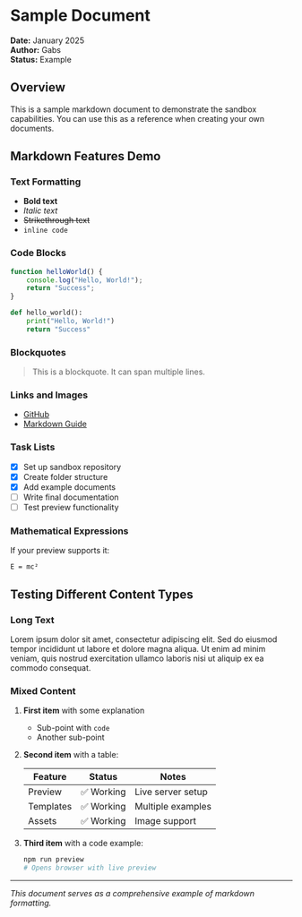 # Sample Document

**Date:** January 2025  
**Author:** Gabs  
**Status:** Example

## Overview

This is a sample markdown document to demonstrate the sandbox capabilities. You can use this as a reference when creating your own documents.

## Markdown Features Demo

### Text Formatting

- **Bold text**
- *Italic text*
- ~~Strikethrough text~~
- `inline code`

### Code Blocks

```javascript
function helloWorld() {
    console.log("Hello, World!");
    return "Success";
}
```

```python
def hello_world():
    print("Hello, World!")
    return "Success"
```

### Blockquotes

> This is a blockquote.
> It can span multiple lines.

### Links and Images

- [GitHub](https://github.com)
- [Markdown Guide](https://www.markdownguide.org)

### Task Lists

- [x] Set up sandbox repository
- [x] Create folder structure
- [x] Add example documents
- [ ] Write final documentation
- [ ] Test preview functionality

### Mathematical Expressions

If your preview supports it:

```
E = mc²
```

## Testing Different Content Types

### Long Text

Lorem ipsum dolor sit amet, consectetur adipiscing elit. Sed do eiusmod tempor incididunt ut labore et dolore magna aliqua. Ut enim ad minim veniam, quis nostrud exercitation ullamco laboris nisi ut aliquip ex ea commodo consequat.

### Mixed Content

1. **First item** with some explanation
   - Sub-point with `code`
   - Another sub-point

2. **Second item** with a table:

   | Feature | Status | Notes |
   |---------|--------|-------|
   | Preview | ✅ Working | Live server setup |
   | Templates | ✅ Working | Multiple examples |
   | Assets | ✅ Working | Image support |

3. **Third item** with a code example:

   ```bash
   npm run preview
   # Opens browser with live preview
   ```

---

*This document serves as a comprehensive example of markdown formatting.*